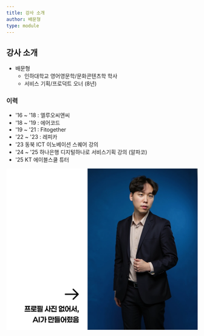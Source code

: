 ```yaml
---
title: 강사 소개
author: 배문형
type: module
---
```


## 강사 소개

- 배문형
	- 인하대학교 영어영문학/문화콘텐츠학 학사
	- 서비스 기획/프로덕트 오너 (8년)

### 이력

- '16 ~ '18 : 엘루오씨앤씨
- '18 ~ '19 : 에어코드
- '19 ~ '21 : Fitogether
- '22 ~ '23 : 레피카
- '23 동북 ICT 이노베이션 스퀘어 강의
- '24 ~ '25 하나은행 디지털하나로 서비스기획 강의 (알파코)
- '25 KT 에이블스쿨 튜터

![](attachments/profile-aigen.png)